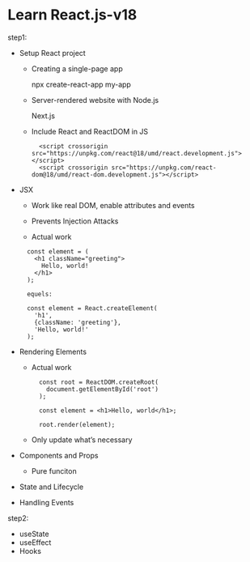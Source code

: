 # Learn React.js-v18

step1:
* Setup React project

  - Creating a single-page app
    
    npx create-react-app my-app  

  - Server-rendered website with Node.js

    Next.js

  - Include React and ReactDOM in JS

    ```
      <script crossorigin src="https://unpkg.com/react@18/umd/react.development.js"></script>
      <script crossorigin src="https://unpkg.com/react-dom@18/umd/react-dom.development.js"></script>
    ```

* JSX  

  -  Work like real DOM, enable attributes and events  
  -  Prevents Injection Attacks

  -  Actual work
    ```
      const element = (
        <h1 className="greeting">
          Hello, world!
        </h1>
      );

      equels: 

      const element = React.createElement(
        'h1',
        {className: 'greeting'},
        'Hello, world!'
      );
    ```

* Rendering Elements   

  - Actual work  
    
    ```
      const root = ReactDOM.createRoot(
        document.getElementById('root')
      );
      
      const element = <h1>Hello, world</h1>;
      
      root.render(element);
    ```

  - Only update what’s necessary

* Components and Props  

  - Pure funciton  


* State and Lifecycle  
* Handling Events

step2: 
* useState   
* useEffect  
* Hooks  
